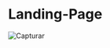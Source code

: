 # Landing-Page
![Capturar](https://user-images.githubusercontent.com/103227472/179420435-363126a2-4417-4a9a-a110-0925430b875e.JPG)


